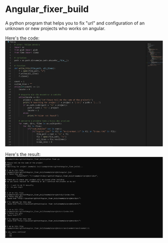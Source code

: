 # Angular_fixer_build
A python program that helps you to fix "url" and configuration of an unknown or new projects who works on angular.

Here's the code:
<img src="https://github.com/felipe-frade/Angular_fixer_build/blob/master/assets/img/image2.png">

Here's the result:
<img src="https://github.com/felipe-frade/Angular_fixer_build/blob/master/assets/img/image1.png">
